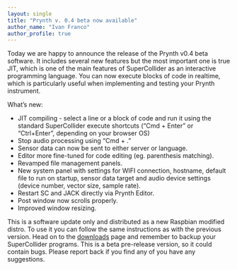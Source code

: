 ```yaml
---
layout: single
title: "Prynth v. 0.4 beta now available"
author_name: "Ivan Franco"
author_profile: true
---
```


Today we are happy to announce the release of the Prynth v0.4 beta software. It includes several new features but the most important one is true JIT, which is one of the main features of SuperCollider as an interactive programming language. You can now execute blocks of code in realtime, which is particularly useful when implementing and testing your Prynth instrument.

What’s new:
- JIT compiling - select a line or a block of code and run it using the standard SuperCollider execute shortcuts (“Cmd + Enter” or “Ctrl+Enter”, depending on your browser OS)
- Stop audio processing using  “Cmd + .”
- Sensor data can now be sent to either server or language.
- Editor more fine-tuned for code editing (eg. parenthesis matching).
- Revamped file management panels.
- New system panel with settings for WIFI connection, hostname, default file to run on startup, sensor data target and audio device settings (device number, vector size, sample rate).
- Restart SC and JACK directly via Prynth Editor.
- Post window now scrolls properly.
- Improved window resizing.

This is a software update only and distributed as a new Raspbian modified distro. To use it you can follow the same instructions as with the previous version. Head on to the  [downloads](https://prynth.github.io/create/downloads.html) page and remember to backup your SuperCollider programs. This is a beta pre-release version, so it could contain bugs. Please report back if you find any of you have any suggestions.
